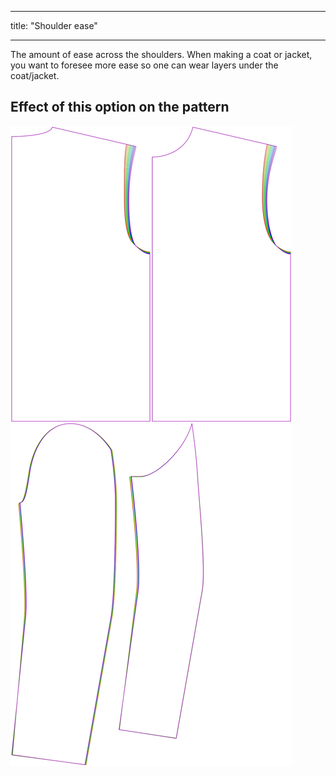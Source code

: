 ***

title: "Shoulder ease"

***

The amount of ease across the shoulders. When making a coat or jacket, you want to foresee more ease so one can wear layers under the coat/jacket.

## Effect of this option on the pattern

![This image shows the effect of this option by superimposing several variants that have a different value for this option](bent_shoulderease_sample.svg "Effect of this option on the pattern")
